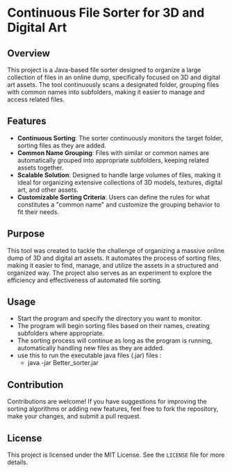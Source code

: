 # Continuous File Sorter for 3D and Digital Art

## Overview

This project is a Java-based file sorter designed to organize a large collection of files in an online dump, specifically focused on 3D and digital art assets. The tool continuously scans a designated folder, grouping files with common names into subfolders, making it easier to manage and access related files.

## Features

- **Continuous Sorting**: The sorter continuously monitors the target folder, sorting files as they are added.
- **Common Name Grouping**: Files with similar or common names are automatically grouped into appropriate subfolders, keeping related assets together.
- **Scalable Solution**: Designed to handle large volumes of files, making it ideal for organizing extensive collections of 3D models, textures, digital art, and other assets.
- **Customizable Sorting Criteria**: Users can define the rules for what constitutes a "common name" and customize the grouping behavior to fit their needs.

## Purpose

This tool was created to tackle the challenge of organizing a massive online dump of 3D and digital art assets. It automates the process of sorting files, making it easier to find, manage, and utilize the assets in a structured and organized way. The project also serves as an experiment to explore the efficiency and effectiveness of automated file sorting.

## Usage

- Start the program and specify the directory you want to monitor.
- The program will begin sorting files based on their names, creating subfolders where appropriate.
- The sorting process will continue as long as the program is running, automatically handling new files as they are added.
- use this to run the executable java files (.jar) files :
  - java -jar Better_sorter.jar


## Contribution

Contributions are welcome! If you have suggestions for improving the sorting algorithms or adding new features, feel free to fork the repository, make your changes, and submit a pull request.

## License

This project is licensed under the MIT License. See the `LICENSE` file for more details.
